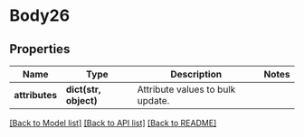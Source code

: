 # Body26

## Properties
Name | Type | Description | Notes
------------ | ------------- | ------------- | -------------
**attributes** | **dict(str, object)** | Attribute values to bulk update. | 

[[Back to Model list]](../README.md#documentation-for-models) [[Back to API list]](../README.md#documentation-for-api-endpoints) [[Back to README]](../README.md)

